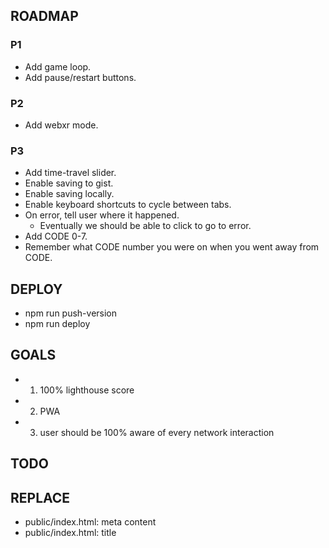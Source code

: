 ## ROADMAP

### P1

- Add game loop.
- Add pause/restart buttons.

### P2

- Add webxr mode.

### P3

- Add time-travel slider.
- Enable saving to gist.
- Enable saving locally.
- Enable keyboard shortcuts to cycle between tabs.
- On error, tell user where it happened.
  - Eventually we should be able to click to go to error.
- Add CODE 0-7.
- Remember what CODE number you were on when you went away from CODE.

## DEPLOY

- npm run push-version
- npm run deploy

## GOALS

- 1. 100% lighthouse score
- 2. PWA
- 3. user should be 100% aware of every network interaction

## TODO

## REPLACE

- public/index.html: meta content
- public/index.html: title
